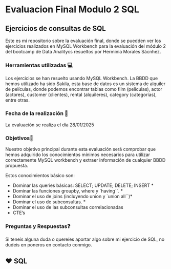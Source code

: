# Evaluacion Final Modulo 2 SQL 
## Ejercicios de consultas de SQL
Este es mi repositorio sobre la evaluación final, donde se puedden ver los ejercicios realizados en MySQL Workbench
para la evaluación del módulo 2 del bootcamp de Data Analitycs resueltos por Herminia Morales Sácnhez.

### Herramientas utilizadas 💻
Los ejercicios se han resuelto usando MySQL Workbench.
La BBDD que hemos utilizado ha sido Sakila, esta base de datos es un sistema de alquiler de películas,
donde podemos encontrar tablas como film (películas), actor (actores), customer (clientes), rental (alquileres), category (categorías), entre otras.

### Fecha de la realización 📅
La evaluación se realiza el día 28/01/2025

### Objetivos🎯
Nuestro objetivo principal durante esta evaluación será comprobar que hemos adquirido los conocimientos mínimos necesarios 
para utilizar correctamente MySQL workbench y extraer información de cualquier BBDD propuesta.

Estos conocimientos básico son:

- Dominar las queries básicas: SELECT; UPDATE; DELETE; INSERT *
- Dominar las funciones groupby, where y `having``. *
- Dominar el uso de joins (incluyendo union y `union all``)*
- Dominar el uso de subconsultas. *
- Dominar el uso de las subconsultas correlacionadas
- CTE’s

### Preguntas y Respuestas❓
Si teneís alguna duda o quereíes aportar algo sobre mi ejercicio de SQL, no dudeis en poneros en contacto conmigo.

 ## ❤️ SQL

